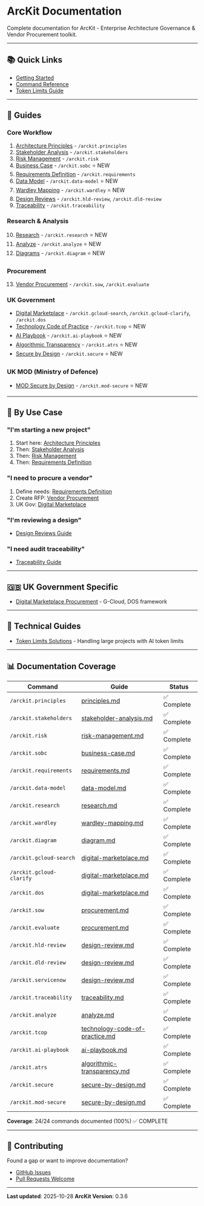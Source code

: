 # ArcKit Documentation

Complete documentation for ArcKit - Enterprise Architecture Governance & Vendor Procurement toolkit.

---

## 📚 Quick Links

- [Getting Started](../README.md#getting-started)
- [Command Reference](../.claude/COMMANDS.md)
- [Token Limits Guide](TOKEN-LIMITS.md)

---

## 📖 Guides

### Core Workflow
1. [Architecture Principles](guides/principles.md) - `/arckit.principles`
2. [Stakeholder Analysis](guides/stakeholder-analysis.md) - `/arckit.stakeholders`
3. [Risk Management](guides/risk-management.md) - `/arckit.risk`
4. [Business Case](guides/business-case.md) - `/arckit.sobc` ⭐ NEW
5. [Requirements Definition](guides/requirements.md) - `/arckit.requirements`
6. [Data Model](guides/data-model.md) - `/arckit.data-model` ⭐ NEW
7. [Wardley Mapping](guides/wardley-mapping.md) - `/arckit.wardley` ⭐ NEW
8. [Design Reviews](guides/design-review.md) - `/arckit.hld-review`, `/arckit.dld-review`
9. [Traceability](guides/traceability.md) - `/arckit.traceability`

### Research & Analysis
10. [Research](guides/research.md) - `/arckit.research` ⭐ NEW
11. [Analyze](guides/analyze.md) - `/arckit.analyze` ⭐ NEW
12. [Diagrams](guides/diagram.md) - `/arckit.diagram` ⭐ NEW

### Procurement
13. [Vendor Procurement](guides/procurement.md) - `/arckit.sow`, `/arckit.evaluate`

### UK Government
- [Digital Marketplace](guides/uk-government/digital-marketplace.md) - `/arckit.gcloud-search`, `/arckit.gcloud-clarify`, `/arckit.dos`
- [Technology Code of Practice](guides/uk-government/technology-code-of-practice.md) - `/arckit.tcop` ⭐ NEW
- [AI Playbook](guides/uk-government/ai-playbook.md) - `/arckit.ai-playbook` ⭐ NEW
- [Algorithmic Transparency](guides/uk-government/algorithmic-transparency.md) - `/arckit.atrs` ⭐ NEW
- [Secure by Design](guides/uk-government/secure-by-design.md) - `/arckit.secure` ⭐ NEW

### UK MOD (Ministry of Defence)
- [MOD Secure by Design](guides/uk-mod/secure-by-design.md) - `/arckit.mod-secure` ⭐ NEW

---

## 🎯 By Use Case

### "I'm starting a new project"
1. Start here: [Architecture Principles](guides/principles.md)
2. Then: [Stakeholder Analysis](guides/stakeholder-analysis.md)
3. Then: [Risk Management](guides/risk-management.md)
4. Then: [Requirements Definition](guides/requirements.md)

### "I need to procure a vendor"
1. Define needs: [Requirements Definition](guides/requirements.md)
2. Create RFP: [Vendor Procurement](guides/procurement.md)
3. UK Gov: [Digital Marketplace](guides/uk-government/digital-marketplace.md)

### "I'm reviewing a design"
- [Design Reviews Guide](guides/design-review.md)

### "I need audit traceability"
- [Traceability Guide](guides/traceability.md)

---

## 🇬🇧 UK Government Specific

- [Digital Marketplace Procurement](guides/uk-government/digital-marketplace.md) - G-Cloud, DOS framework

---

## 🔧 Technical Guides

- [Token Limits Solutions](TOKEN-LIMITS.md) - Handling large projects with AI token limits

---

## 📊 Documentation Coverage

| Command | Guide | Status |
|---------|-------|--------|
| `/arckit.principles` | [principles.md](guides/principles.md) | ✅ Complete |
| `/arckit.stakeholders` | [stakeholder-analysis.md](guides/stakeholder-analysis.md) | ✅ Complete |
| `/arckit.risk` | [risk-management.md](guides/risk-management.md) | ✅ Complete |
| `/arckit.sobc` | [business-case.md](guides/business-case.md) | ✅ Complete |
| `/arckit.requirements` | [requirements.md](guides/requirements.md) | ✅ Complete |
| `/arckit.data-model` | [data-model.md](guides/data-model.md) | ✅ Complete |
| `/arckit.research` | [research.md](guides/research.md) | ✅ Complete |
| `/arckit.wardley` | [wardley-mapping.md](guides/wardley-mapping.md) | ✅ Complete |
| `/arckit.diagram` | [diagram.md](guides/diagram.md) | ✅ Complete |
| `/arckit.gcloud-search` | [digital-marketplace.md](guides/uk-government/digital-marketplace.md) | ✅ Complete |
| `/arckit.gcloud-clarify` | [digital-marketplace.md](guides/uk-government/digital-marketplace.md) | ✅ Complete |
| `/arckit.dos` | [digital-marketplace.md](guides/uk-government/digital-marketplace.md) | ✅ Complete |
| `/arckit.sow` | [procurement.md](guides/procurement.md) | ✅ Complete |
| `/arckit.evaluate` | [procurement.md](guides/procurement.md) | ✅ Complete |
| `/arckit.hld-review` | [design-review.md](guides/design-review.md) | ✅ Complete |
| `/arckit.dld-review` | [design-review.md](guides/design-review.md) | ✅ Complete |
| `/arckit.servicenow` | [design-review.md](guides/design-review.md) | ✅ Complete |
| `/arckit.traceability` | [traceability.md](guides/traceability.md) | ✅ Complete |
| `/arckit.analyze` | [analyze.md](guides/analyze.md) | ✅ Complete |
| `/arckit.tcop` | [technology-code-of-practice.md](guides/uk-government/technology-code-of-practice.md) | ✅ Complete |
| `/arckit.ai-playbook` | [ai-playbook.md](guides/uk-government/ai-playbook.md) | ✅ Complete |
| `/arckit.atrs` | [algorithmic-transparency.md](guides/uk-government/algorithmic-transparency.md) | ✅ Complete |
| `/arckit.secure` | [secure-by-design.md](guides/uk-government/secure-by-design.md) | ✅ Complete |
| `/arckit.mod-secure` | [secure-by-design.md](guides/uk-mod/secure-by-design.md) | ✅ Complete |

**Coverage**: 24/24 commands documented (100%) ✅ COMPLETE

---

## 🤝 Contributing

Found a gap or want to improve documentation?
- [GitHub Issues](https://github.com/tractorjuice/arc-kit/issues)
- [Pull Requests Welcome](https://github.com/tractorjuice/arc-kit/pulls)

---

**Last updated**: 2025-10-28
**ArcKit Version**: 0.3.6
